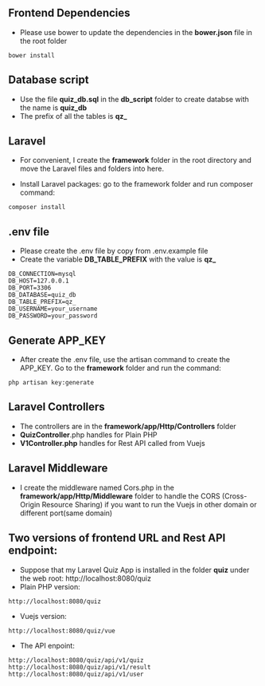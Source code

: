 ## Frontend Dependencies
- Please use bower to update the dependencies in the **bower.json** file in the root folder
```
bower install
```

## Database script
- Use the file **quiz_db.sql** in the **db_script** folder to create databse with the name is **quiz_db**
- The prefix of all the tables is **qz_**

## Laravel
- For convenient, I create the **framework** folder in the root directory and move the Laravel files and folders into here.

- Install Laravel packages: go to the framework folder and run composer command:
```
composer install
```

## .env file
- Please create the .env file by copy from .env.example file
- Create the variable **DB_TABLE_PREFIX** with the value is **qz_**
```
DB_CONNECTION=mysql
DB_HOST=127.0.0.1
DB_PORT=3306
DB_DATABASE=quiz_db
DB_TABLE_PREFIX=qz_
DB_USERNAME=your_username
DB_PASSWORD=your_password
```

## Generate APP_KEY
- After create the .env file, use the artisan command to create the APP_KEY. Go to the **framework** folder and run the command:
```
php artisan key:generate
```

## Laravel Controllers
- The controllers are in the **framework/app/Http/Controllers** folder
- **QuizController**.php handles for Plain PHP
- **V1Controller.php** handles for Rest API called from Vuejs

## Laravel Middleware
- I create the middleware named Cors.php in the **framework/app/Http/Middleware** folder to handle the CORS (Cross-Origin Resource Sharing) if you want to run the Vuejs in other domain or different port(same domain)

## Two versions of frontend URL and Rest API endpoint:
- Suppose that my Laravel Quiz App is installed in the folder **quiz** under the web root: http://localhost:8080/quiz
- Plain PHP version:
```
http://localhost:8080/quiz
```
- Vuejs version:
```
http://localhost:8080/quiz/vue
```
- The API enpoint:
```
http://localhost:8080/quiz/api/v1/quiz
http://localhost:8080/quiz/api/v1/result
http://localhost:8080/quiz/api/v1/user
```
